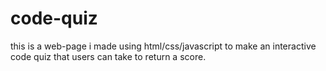 # code-quiz
this is a web-page i made using html/css/javascript to make an interactive code quiz that users can take to return a score.

